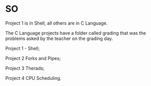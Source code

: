 # SO

Project 1 is in Shell, all others are in C Language.

The C Language projects have a folder called grading that was the problems asked by the teacher on the grading day.

Project 1 - Shell;

Project 2 Forks and Pipes;

Project 3 Therads;

Project 4 CPU Scheduling.
